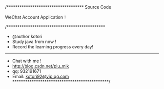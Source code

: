/************************************
Source Code

WeChat Account Application！

/**********************************************
 *	@author kotori
 *	Study java from now !
 *	Record the learning progress every day!  
 **********************************************
 *	Chat with me !
 *	http://blog.csdn.net/plu_mik
 *	qq: 932191671
 *	Email: kotori92@vip.qq.com    
 *********************************************/
